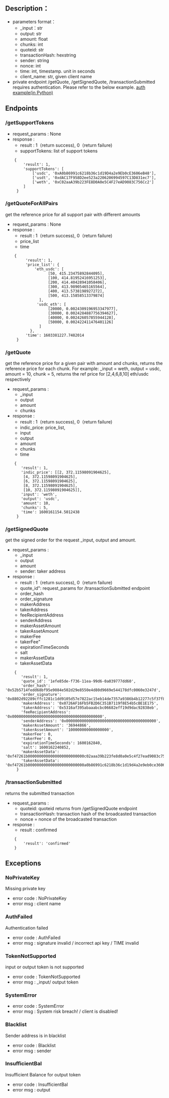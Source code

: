 
## Description：
- parameters format：
    - _input：str
    - output: str
    - amount: float
    - chunks: int
    - quoteid: str
    - transactionHash: hexstring
    - sender: string
    - nonce: int
    - time:  int, timestamp. unit in seconds
    - client_name: str, given client name
- private endpoint
    /getQuote, /getSignedQuote, /transactionSubmitted requires authentication. Please refer to the below example.
[auth example(in Python)](https://github.com/OneBitQuant/dexMM/blob/master/signature_example.py)

## Endpoints

### /getSupportTokens
- request_params : None
- response :
    - result : 1（return success), 0（return failure)
    - supportTokens: list of support tokens
```
    {
        'result': 1,
        'supportTokens': [
            ['usdc', '0xA0b86991c6218b36c1d19D4a2e9Eb0cE3606eB48'],
            ['usdt', '0xdAC17F958D2ee523a2206206994597C13D831ec7'],
            ['weth', '0xC02aaA39b223FE8D0A0e5C4F27eAD9083C756Cc2']
        ]
     }
```

### /getQuoteForAllPairs

get the reference price for all support pair with different amounts

- request_params : None
- response :
    - result : 1（return success), 0（return failure)
    - price_list
    - time
```
    {
         'result': 1,
         'price_list': {
             'eth_usdc': [
                   [50, 415.23475892844095],
                   [100, 414.81952416951253],
                   [200, 414.40428941058406],
                   [300, 413.98905465165564],
                   [400, 413.5738198927272],
                   [500, 413.15858513379874]
               ],
              'usdc_eth': [
                   [20000, 0.0024309196953347977],
                   [30000, 0.0024284887756394627],
                   [40000, 0.002426057855944128],
                   [50000, 0.002422411476401126]
               ]
           },
         'time': 1603381227.7482014
     }

```

### /getQuote

get the reference price for a given pair with amount and chunks, returns the reference price for each chunk.
For example: _input = weth, output = usdc, amount = 10, chunk = 5, returns the ref price for [2,4,6,8,10] eth/usdc respectively

- request_params :
    - _input
    - output
    - amount
    - chunks
- response :
    - result : 1（return success), 0（return failure)
    - indic_price: price_list,
    - input
    - output
    - amount
    - chunks
    - time
```
    {
       'result': 1,
       'indic_price': [[2, 372.11598091904625],
        [4, 372.11598091904625],
        [6, 372.11598091904625],
        [8, 372.11598091904625],
        [10, 372.11598091904625]],
       'input': 'weth',
       'output': 'usdc',
       'amount': 10,
       'chunks': 5,
       'time': 1600161154.5012438
     }
```


### /getSignedQuote

get the signed order for the request _input, output and amount.
- request_params :
    - _input
    - output
    - amount
    - sender: taker address
- response :
    - result : 1（return success), 0（return failure)
    - quote_id": request_params for /transactionSubmitted endpoint
    - order_hash
    - order_signature
    - makerAddress
    - takerAddress
    - feeRecipientAddress
    - senderAddress
    - makerAssetAmount
    - takerAssetAmount
    - makerFee
    - takerFee"
    - expirationTimeSeconds
    - salt
    - makerAssetData
    - takerAssetData
```
    {
       'result': 1,
       'quote_id': '1efe85de-f736-11ea-99d6-0a039777dd60',
       'order_hash': '0x52b5714fedd68bf95e9084e502d29e8550e4d80d9669e544178dfc0060e3247d',
       'order_signature': '0x8802d92289cffc1281c1dd9105d57e7822ac15eb14de7357a9386b4b12277c5f37f89ec71e89390c4c3c7ed7c60fbb8c939b28d43e951b7f7f0ea64aadb3cf381c',
       'makerAddress': '0x0726AF16Fb5FB2D6C351B7119f8E54b5cBE1E175',
       'takerAddress': '0x5316af395abaaabcbc06682eff19d9dac92838eb',
       'feeRecipientAddress': '0x0000000000000000000000000000000000000000',
       'senderAddress': '0x0000000000000000000000000000000000000000',
       'makerAssetAmount': '36944866',
       'takerAssetAmount': '100000000000000000',
       'makerFee': 0,
       'takerFee': 0,
       'expirationTimeSeconds': 1600162840,
       'salt': 1600162240852,
       'makerAssetData': '0xf47261b0000000000000000000000000c02aaa39b223fe8d0a0e5c4f27ead9083c756cc2',
       'takerAssetData': '0xf47261b0000000000000000000000000a0b86991c6218b36c1d19d4a2e9eb0ce3606eb48'
     }
```

### /transactionSubmitted

returns the submitted transaction


- request_params :
    - quoteid: quoteid returns from /getSignedQuote endpoint
    - transactionHash: transaction hash of the broadcasted transaction
    - nonce = nonce of the broadcasted transaction
- response :
    - result : confirmed
```
    {
        'result': 'confirmed'
    }
```

## Exceptions

### NoPrivateKey

Missing private key
- error code : NoPrivateKey
- error msg : client name

### AuthFailed

Authentication failed
- error code : AuthFailed
- error msg : signature invalid / incorrect api key / TIME invalid

### TokenNotSupported

input or output token is not supported
- error code : TokenNotSupported
- error msg : _input/ output token

### SystemError

- error code : SystemError
- error msg : System risk breach! / client is disabled!

### Blacklist

Sender address is in blacklist
- error code : Blacklist
- error msg : sender

### InsufficientBal

Insufficient Balance for output token
- error code : InsufficientBal
- error msg : output
